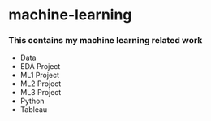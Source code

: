 # machine-learning
### This contains my machine learning related work


- Data
- EDA Project
- ML1 Project
- ML2 Project
- ML3 Project
- Python
- Tableau
